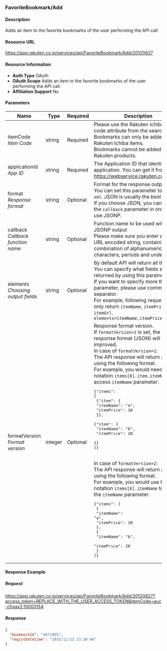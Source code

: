 
### FavoriteBookmark/Add

#### Description

Adds an item to the favorite bookmarks of the user performing the API call.
#### Resource URL

https://app.rakuten.co.jp/services/api/FavoriteBookmark/Add/20120627
#### Resource Information

* **Auth Type** OAuth
* **OAuth Scope** Adds an item to the favorite bookmarks of the user performing the API call.
* **Affiliation Support** No

#### Parameters

Name | Type | Required | Description
 --- | --- | --- | --- 
itemCode<br>*Item Code* | string | Required | Please use the Rakuten Ichiba item code attribute from the search API.<br>Bookmarks can only be added to Rakuten Ichiba items.<br>Bookmarks cannot be added to Rakuten products.
applicationId<br>*App ID* | string | Required | The Application ID that identifies your application. You can get it from <a href="https://webservice.rakuten.co.jp/" target="_blank">https://webservice.rakuten.co.jp/</a>.
format<br>*Response format* | string | Optional | Format for the response output.<br>You can set this parameter to <code>json</code> or <code>xml</code>. JSON is usually the best option.<br>If you choose JSON, you can also set the <code>callback</code> parameter in order to use JSONP.
callback<br>*Callback function name* | string | Optional | Function name to be used with the JSONP output<br>Please make sure you enter a UTF-8 URL encoded string, containing only a combination of alphanumeric characters, periods and underscores.
elements<br>*Choosing output fields* | string | Optional | By default API will return all the fields. You can specify what fields should be returned by using this parameter.<br>If you want to specify more than one parameter, please use comma (<code>,</code>) as separator.<br>For example, following request will only return <code>itemName</code>, <code>itemPrice</code> and <code>itemUrl</code>.<br><code>elements=itemName,itemPrice,itemUrl</code>
formatVersion<br>*Format version* | integer | Optional | Response format version.<br>If <code>formatVersion=2</code> is set, the response format (JSON) will be improved.<br>In case of <code>formatVersion=1</code>:<br>The API response will return an array using the following format.<br>For example, you would need to use notation <code>items[0].item.itemName</code> to access <code>itemName</code> parameter.<br><pre class="prettyprint">{"items": [<br>    {"item": {<br>        "itemName": "a",<br>        "itemPrice": 10<br>    }},<br>    {"item": {<br>        "itemName": "b",<br>        "itemPrice": 20<br>    }}<br>]}</pre><br>In case of <code>formatVersion=2</code>:<br>The API response will return an array using the following format.<br>For example, you would use the notation <code>items[0].itemName</code> to access the <code>itemName</code> parameter.<br><pre class="prettyprint">{"items": [<br>    {<br>        "itemName": "a",<br>        "itemPrice": 10<br>    },<br>    {<br>        "itemName": "b",<br>        "itemPrice": 20<br>    }<br>]}</pre>
#### Response Example

##### Request

https://app.rakuten.co.jp/services/api/FavoriteBookmark/Add/20120627?access_token=REPLACE_WITH_THE_USER_ACCESS_TOKEN&itemCode=auc-choax2:10003154
##### Response

```json
{
  "bookmarkId": "4871095",
  "registDatetime": "2015/12/13 23:30:46"
}
```


